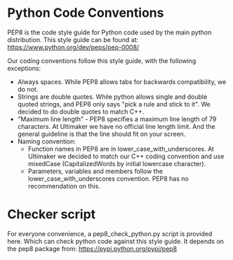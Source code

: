 Python Code Conventions
=======

PEP8 is the code style guide for Python code used by the main python distribution.
This style guide can be found at:
https://www.python.org/dev/peps/pep-0008/

Our coding conventions follow this style guide, with the following exceptions:
* Always spaces. While PEP8 allows tabs for backwards compatibility, we do not.
* Strings are double quotes. While python allows single and double quoted strings, and PEP8 only says "pick a rule and stick to it". We decided to do double quotes to match C++.
* "Maximum line length" - PEP8 specifies a maximum line length of 79 characters. At Ultimaker we have no official line length limit. And the general guideline is that the line should fit on your screen.
* Naming convention:
  * Function names in PEP8 are in lower_case_with_underscores. At Ultimaker we decided to match our C++ coding convention and use mixedCase (CapitalizedWords by initial lowercase character).
  * Parameters, variables and members follow the lower_case_with_underscores convention. PEP8 has no recommendation on this.

Checker script
=======
For everyone convenience, a pep8_check_python.py script is provided here. Which can check python code against this style guide. It depends on the pep8 package from: https://pypi.python.org/pypi/pep8 
